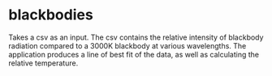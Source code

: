 # blackbodies

Takes a csv as an input. The csv contains the relative intensity of blackbody radiation compared to a 3000K blackbody at various wavelengths. The application produces a line of best fit of the data, as well as calculating the relative temperature.
